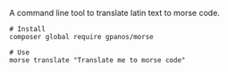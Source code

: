 A command line tool to translate latin text to morse code.

```
# Install 
composer global require gpanos/morse

# Use 
morse translate "Translate me to morse code" 
```